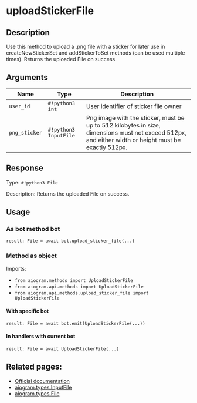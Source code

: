 # uploadStickerFile

## Description

Use this method to upload a .png file with a sticker for later use in createNewStickerSet and addStickerToSet methods (can be used multiple times). Returns the uploaded File on success.


## Arguments

| Name | Type | Description |
| - | - | - |
| `user_id` | `#!python3 int` | User identifier of sticker file owner |
| `png_sticker` | `#!python3 InputFile` | Png image with the sticker, must be up to 512 kilobytes in size, dimensions must not exceed 512px, and either width or height must be exactly 512px. |



## Response

Type: `#!python3 File`

Description: Returns the uploaded File on success.


## Usage


### As bot method bot

```python3
result: File = await bot.upload_sticker_file(...)
```

### Method as object

Imports:

- `from aiogram.methods import UploadStickerFile`
- `from aiogram.api.methods import UploadStickerFile`
- `from aiogram.api.methods.upload_sticker_file import UploadStickerFile`


#### With specific bot
```python3
result: File = await bot.emit(UploadStickerFile(...))
```

#### In handlers with current bot
```python3
result: File = await UploadStickerFile(...)
```


## Related pages:

- [Official documentation](https://core.telegram.org/bots/api#uploadstickerfile)
- [aiogram.types.InputFile](../types/input_file.md)
- [aiogram.types.File](../types/file.md)
